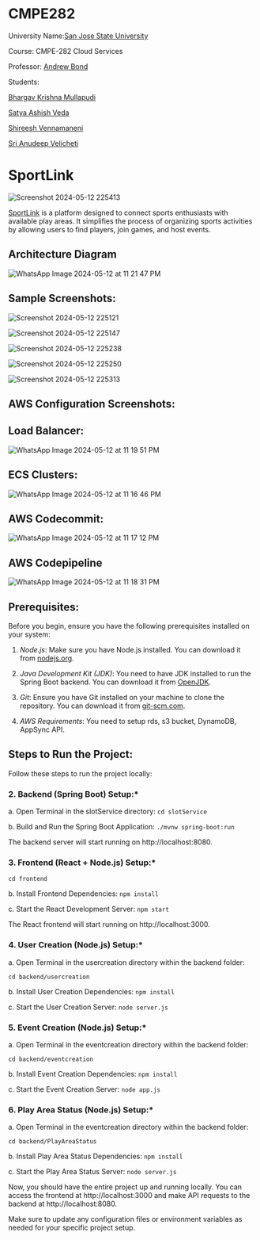 # CMPE282

University Name:[San Jose State University](http://www.sjsu.edu/)

Course: CMPE-282 Cloud Services

Professor: [Andrew Bond](https://www.linkedin.com/in/ahbond/)

Students:

[Bhargav Krishna Mullapudi](https://www.linkedin.com/in/bhargavkrishna/)

[Satya Ashish Veda](https://www.linkedin.com/in/satyaashishveda/)

[Shireesh Vennamaneni](https://www.linkedin.com/in/shireesh-vennamaneni-9b906914a/)

[Sri Anudeep Velicheti](https://www.linkedin.com/in/sri-anudeep-velicheti/)

# SportLink
![Screenshot 2024-05-12 225413](https://github.com/bkrish111/CMPE282/assets/147780244/13f62bc6-a855-4192-8f71-60d947f7dda3)


[SportLink](http://cloud-frontend-1659687937.us-east-1.elb.amazonaws.com/) is a platform designed to connect sports enthusiasts with available play areas. It simplifies the process of organizing sports activities by allowing users to find players, join games, and host events.

## Architecture Diagram

![WhatsApp Image 2024-05-12 at 11 21 47 PM](https://github.com/bkrish111/CMPE282/assets/147780244/36e3d0c6-e060-48e5-aecb-57389294bc5b)




## Sample Screenshots:
![Screenshot 2024-05-12 225121](https://github.com/bkrish111/CMPE282/assets/147780244/63ba720c-a4b3-44e8-a534-ce35b06ea388)

![Screenshot 2024-05-12 225147](https://github.com/bkrish111/CMPE282/assets/147780244/cd0d4c44-1dd0-4cb5-b103-85b606d900e8)


![Screenshot 2024-05-12 225238](https://github.com/bkrish111/CMPE282/assets/147780244/02de459d-1a6e-4607-be1c-ba2eaff61a93)

![Screenshot 2024-05-12 225250](https://github.com/bkrish111/CMPE282/assets/147780244/f69d7ee2-b152-455a-99e5-89bc4bb2256a)


![Screenshot 2024-05-12 225313](https://github.com/bkrish111/CMPE282/assets/147780244/621d6963-6046-46b8-a56d-18672e4908a6)

## AWS Configuration Screenshots:

## Load Balancer:
![WhatsApp Image 2024-05-12 at 11 19 51 PM](https://github.com/bkrish111/CMPE282/assets/147780244/525594e6-a580-4f41-9515-deab3a99ce71)

## ECS Clusters:
![WhatsApp Image 2024-05-12 at 11 16 46 PM](https://github.com/bkrish111/CMPE282/assets/147780244/0509f593-9a02-4e41-ac08-322a67ed276a)

## AWS Codecommit:
![WhatsApp Image 2024-05-12 at 11 17 12 PM](https://github.com/bkrish111/CMPE282/assets/147780244/23c8dbf5-4134-4e60-ae88-1a77bf52a7a8)

## AWS Codepipeline
![WhatsApp Image 2024-05-12 at 11 18 31 PM](https://github.com/bkrish111/CMPE282/assets/147780244/352a2cf8-e9d1-4a3e-8eae-7ad72a2a1cb3)



## Prerequisites:

Before you begin, ensure you have the following prerequisites installed on your system:

1. *Node.js*: Make sure you have Node.js installed. You can download it from [nodejs.org](https://nodejs.org/).

2. *Java Development Kit (JDK)*: You need to have JDK installed to run the Spring Boot backend. You can download it from [OpenJDK](https://openjdk.java.net/).

3. *Git*: Ensure you have Git installed on your machine to clone the repository. You can download it from [git-scm.com](https://git-scm.com/).

4. *AWS Requirements*:  You need to setup rds, s3 bucket, DynamoDB, AppSync API. 

## Steps to Run the Project:

Follow these steps to run the project locally:

### 2. Backend (Spring Boot) Setup:*

a. Open Terminal in the slotService directory:
```cd slotService```

b. Build and Run the Spring Boot Application:
```./mvnw spring-boot:run```

The backend server will start running on http://localhost:8080.

### 3. Frontend (React + Node.js) Setup:*

```cd frontend```

b. Install Frontend Dependencies:
```npm install```

c. Start the React Development Server:
```npm start```

The React frontend will start running on http://localhost:3000.

### 4. User Creation (Node.js) Setup:*

a. Open Terminal in the usercreation directory within the backend folder:

```cd backend/usercreation```

b. Install User Creation Dependencies:
```npm install```

c. Start the User Creation Server:
```node server.js```

### 5. Event Creation (Node.js) Setup:*

a. Open Terminal in the eventcreation directory within the backend folder:

```cd backend/eventcreation```

b. Install Event Creation Dependencies:
```npm install```

c. Start the Event Creation Server:
```node app.js```


### 6. Play Area Status (Node.js) Setup:*

a. Open Terminal in the eventcreation directory within the backend folder:

```cd backend/PlayAreaStatus```

b. Install Play Area Status Dependencies:
```npm install```

c. Start the Play Area Status Server:
```node server.js```



Now, you should have the entire project up and running locally. You can access the frontend at http://localhost:3000 and make API requests to the backend at http://localhost:8080.

Make sure to update any configuration files or environment variables as needed for your specific project setup.







